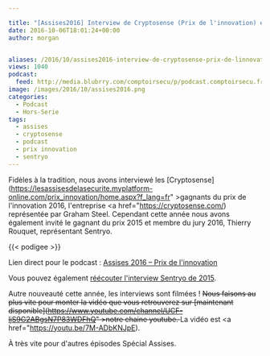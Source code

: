 ```yaml
---

title: "[Assises2016] Interview de Cryptosense (Prix de l'innovation) et Sentryo (Gagnant 2015)"
date: 2016-10-06T18:01:24+00:00
author: morgan


aliases: /2016/10/assises2016-interview-de-cryptosense-prix-de-linnovation-et-sentryo-gagnant-2015/
views: 1040
podcast:
  feed: http://media.blubrry.com/comptoirsecu/p/podcast.comptoirsecu.fr/CSEC.INTERVIEWS_ASSISES.2016.PRIX_INNOVATION.mp3
image: /images/2016/10/assises2016.png
categories:
  - Podcast
  - Hors-Serie
tags:
  - assises
  - cryptosense
  - podcast
  - prix innovation
  - sentryo
---
```



Fidèles à la tradition, nous avons interviewé les [Cryptosense](https://lesassisesdelasecurite.myplatform-online.com/prix_innovation/home.aspx?f_lang=fr" >gagnants du prix de l'innovation 2016</a>, l'entreprise <a href="https://cryptosense.com/) représentée par Graham Steel. Cependant cette année nous avons également invité le gagnant du prix 2015 et membre du jury 2016, Thierry Rouquet, représentant Sentryo.

{{< podigee >}}


Lien direct pour le podcast : [Assises 2016 – Prix de l'innovation](http://podcast.comptoirsecu.fr/CSEC.INTERVIEWS_ASSISES.2016.PRIX_INNOVATION.mp3)

Vous pouvez également [réécouter l'interview Sentryo de 2015](https://www.comptoirsecu.fr/2015/11/assises-2015-interview-sentryo/).

Autre nouveauté cette année, les interviews sont filmées ! <del>Nous faisons au plus vite pour monter la vidéo que vous retrouverez sur [maintenant disponible](https://www.youtube.com/channel/UCF-ljS9G2ABgsN7P83WDFhQ" >notre chaine youtube</a>. </del>La vidéo est <a href="https://youtu.be/7M-ADbKNJpE).



À très vite pour d'autres épisodes Spécial Assises.
